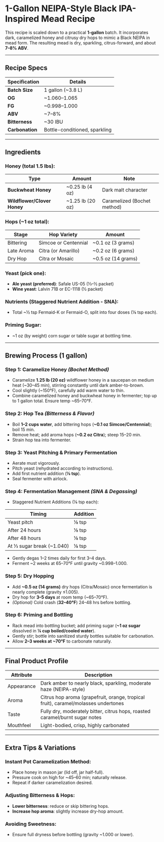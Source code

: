# 1-Gallon NEIPA-Style Black IPA-Inspired Mead Recipe

This recipe is scaled down to a practical **1-gallon** batch. It incorporates dark, caramelized honey and citrusy dry hops to mimic a Black NEIPA in mead form. The resulting mead is dry, sparkling, citrus-forward, and about **7–8% ABV**.

---

## Recipe Specs

| Specification  | Details              |
|----------------|----------------------|
| **Batch Size** | 1 gallon (~3.8 L)    |
| **OG**         | ~1.060–1.065         |
| **FG**         | ~0.998–1.000         |
| **ABV**        | ~7–8%                |
| **Bitterness** | ~30 IBU              |
| **Carbonation**| Bottle-conditioned, sparkling |

---

## Ingredients

### Honey (total 1.5 lbs):

| Type                      | Amount             | Note                         |
|---------------------------|--------------------|------------------------------|
| **Buckwheat Honey**       | ~0.25 lb (4 oz)    | Dark malt character          |
| **Wildflower/Clover Honey** | ~1.25 lb (20 oz) | Caramelized (Bochet method)  |

### Hops (~1 oz total):

| Stage          | Hop Variety              | Amount                |
|----------------|--------------------------|-----------------------|
| Bittering      | Simcoe or Centennial     | ~0.1 oz (3 grams)     |
| Late Aroma     | Citra (or Amarillo)      | ~0.2 oz (6 grams)     |
| Dry Hop        | Citra or Mosaic          | ~0.5 oz (14 grams)    |

### Yeast (pick one):

- **Ale yeast (preferred)**: Safale US-05 (⅓–½ packet)
- **Wine yeast**: Lalvin 71B or EC-1118 (½ packet)

### Nutrients (Staggered Nutrient Addition - SNA):

- Total ~½ tsp Fermaid-K or Fermaid-O, split into four doses (⅛ tsp each).

### Priming Sugar:

- ~1 oz (by weight) corn sugar or table sugar at bottling time.

---

## Brewing Process (1 gallon)

### Step 1: Caramelize Honey *(Bochet Method)*

- Caramelize **1.25 lb (20 oz)** wildflower honey in a saucepan on medium heat (~30–45 min), stirring constantly until dark amber-to-brown.
- Cool slightly (~150°F), carefully add warm water to thin.
- Combine caramelized honey and buckwheat honey in fermenter; top up to 1 gallon total. Ensure temp ~65–70°F.

### Step 2: Hop Tea *(Bitterness & Flavor)*

- Boil **1–2 cups water**, add bittering hops (**~0.1 oz Simcoe/Centennial**); boil 15 min.
- Remove heat; add aroma hops (**~0.2 oz Citra**); steep 15–20 min.
- Strain hop tea into fermenter.

### Step 3: Yeast Pitching & Primary Fermentation

- Aerate must vigorously.
- Pitch yeast (rehydrated according to instructions).
- Add first nutrient addition (**⅛ tsp**).
- Seal fermenter with airlock.

### Step 4: Fermentation Management *(SNA & Degassing)*

- Staggered Nutrient Additions (⅛ tsp each):

| Timing                   | Addition          |
|--------------------------|-------------------|
| Yeast pitch              | ⅛ tsp             |
| After 24 hours           | ⅛ tsp             |
| After 48 hours           | ⅛ tsp             |
| At ⅓ sugar break (~1.040)| ⅛ tsp             |

- Gently degas 1–2 times daily for first 3–4 days.
- Ferment ~2 weeks at 65–70°F until gravity ~0.998–1.000.

### Step 5: Dry Hopping

- Add **~0.5 oz (14 grams)** dry hops (Citra/Mosaic) once fermentation is nearly complete (gravity ≤1.005).
- Dry hop for **3–5 days** at room temp (~65–70°F).
- *(Optional)* Cold crash (**32–40°F**) 24–48 hrs before bottling.

### Step 6: Priming and Bottling

- Rack mead into bottling bucket; add priming sugar (**~1 oz sugar** dissolved in **¼ cup boiled/cooled water**).
- Gently stir; bottle into sanitized sturdy bottles suitable for carbonation.
- Allow **2–3 weeks at ~70°F** to carbonate naturally.

---

## Final Product Profile

| Attribute  | Description                                                              |
|------------|--------------------------------------------------------------------------|
| Appearance | Dark amber to nearly black, sparkling, moderate haze (NEIPA-style)       |
| Aroma      | Citrus hop aroma (grapefruit, orange, tropical fruit), caramel/molasses undertones |
| Taste      | Fully dry, moderately bitter, citrus hops, roasted caramel/burnt sugar notes|
| Mouthfeel  | Light-bodied, crisp, highly carbonated                                   |

---

## Extra Tips & Variations

### Instant Pot Caramelization Method:

- Place honey in mason jar (lid off, jar half-full).
- Pressure cook on high for ~45–60 min; naturally release.
- Repeat if darker caramelization desired.

### Adjusting Bitterness & Hops:

- **Lower bitterness**: reduce or skip bittering hops.
- **Increase hop aroma**: slightly increase dry-hop amount.

### Avoiding Sweetness:

- Ensure full dryness before bottling (gravity ~1.000 or lower).

